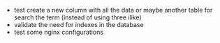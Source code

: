 - test create a new column with all the data or maybe another table for search the term (instead of using three ilike)
- validate the need for indexes in the database
- test some nginx configurations